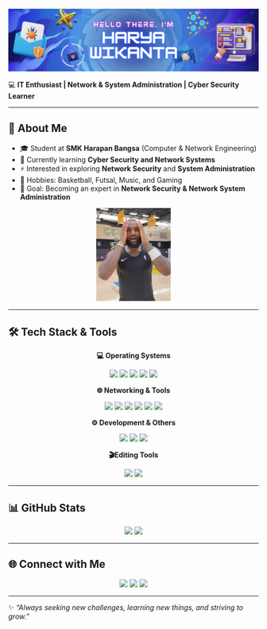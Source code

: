 
  ![Harya Wikanta Atmandashah Banowo](assets/Computer%20Class.png)

  💻 **IT Enthusiast | Network & System Administration | Cyber Security Learner**

  ---

## 🚀 About Me
- 🎓 Student at **SMK Harapan Bangsa** (Computer & Network Engineering)
- 🌱 Currently learning **Cyber Security and Network Systems**
- ⚡ Interested in exploring **Network Security** and **System Administration**
- 🏀 Hobbies: Basketball, Futsal, Music, and Gaming
- 🔭 Goal: Becoming an expert in **Network Security & Network System Administration**

<p align="center">
  <img src="assets/Lebron James Wow GIF by NBA.gif" width="150"/>
</p>

  ---

  ## 🛠️ Tech Stack & Tools

  <p align="center">
    <b>💻 Operating Systems</b><br>
  </p>

  <p align="center">
    <img src="https://img.shields.io/badge/Linux-FCC624?style=for-the-badge&logo=linux&logoColor=black"/>
    <img src="https://img.shields.io/badge/Kali_Linux-557C94?style=for-the-badge&logo=kali-linux&logoColor=white"/>
    <img src="https://img.shields.io/badge/Debian-A81D33?style=for-the-badge&logo=debian&logoColor=white"/>
    <img src="https://img.shields.io/badge/Red_Hat-EE0000?style=for-the-badge&logo=redhat&logoColor=white"/>
    <img src="https://img.shields.io/badge/Ubuntu-E95420?style=for-the-badge&logo=ubuntu&logoColor=white"/>
  </p>

  <p align="center">
    <b>🌐 Networking & Tools</b><br>
  </p>

  <p align="center">
    <img src="https://img.shields.io/badge/Cisco-1BA0D7?style=for-the-badge&logo=cisco&logoColor=white"/>
    <img src="https://img.shields.io/badge/Wireshark-1679A7?style=for-the-badge&logo=wireshark&logoColor=white"/>
    <img src="https://img.shields.io/badge/Putty-009900?style=for-the-badge&logo=windows-terminal&logoColor=white"/>
    <img src="https://img.shields.io/badge/VMware-607078?style=for-the-badge&logo=vmware&logoColor=white"/>
    <img src="https://img.shields.io/badge/VirtualBox-183A61?style=for-the-badge&logo=virtualbox&logoColor=white"/>
    <img src="https://img.shields.io/badge/MikroTik-293239?style=for-the-badge&logo=mikrotik&logoColor=white"/>
  </p>

  <p align="center">
    <b>⚙️ Development & Others</b><br>
  </p>



  <p align="center">
    <img src="https://img.shields.io/badge/VS%20Code-007ACC?style=for-the-badge&logo=visualstudiocode&logoColor=white"/>
    <img src="https://img.shields.io/badge/Git-F05032?style=for-the-badge&logo=git&logoColor=white"/>
    <img src="https://img.shields.io/badge/GitHub-181717?style=for-the-badge&logo=github&logoColor=white"/>
  </p>

  <p align="center">
    <b>🎬Editing Tools</b><br>
  </p>

  <p align="center">
  <img src=https://img.shields.io/badge/Adobe%20Premiere%20Pro-9999FF?style=for-the-badge&logo=Adobe%20Premiere%20Pro&logoColor=white/> 
  <img src="https://img.shields.io/badge/CapCut-000000?style=for-the-badge&logo=capcut&logoColor=white"/>

  ---

  ## 📊 GitHub Stats
  <p align="center">
    <img src="https://github-readme-stats.vercel.app/api?username=haryawikanta&show_icons=true&theme=tokyonight" height="150" />
    <img src="https://github-readme-streak-stats.herokuapp.com/?user=haryawikanta&theme=tokyonight" height="150" />
  </p>

  ---

  ## 🌐 Connect with Me
  <p align="center">
    <a href="https://www.linkedin.com/in/harya-wikanta-525183345/" target="_blank"><img src="https://skillicons.dev/icons?i=linkedin" /></a>
    <a href="https://instagram.com/agraymasbro" target="_blank"><img src="https://skillicons.dev/icons?i=instagram" /></a>
    <a href="mailto:haryawikanta0211@gmail.com"><img src="https://skillicons.dev/icons?i=gmail" /></a>
  </p>

  ---

  ✨ *“Always seeking new challenges, learning new things, and striving to grow.”*  
